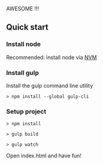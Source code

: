 AWESOME !!!

## Quick start

### Install node

Recommended: install node via [NVM](https://github.com/nvm-sh/nvm)

### Install gulp

Install the gulp command line utility
```
> npm install --global gulp-cli
```

### Setup project

```
> npm install
```

```
> gulp build
```

```
> gulp watch
```


Open index.html and have fun!